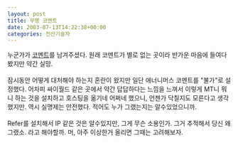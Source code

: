 ```yaml
---
layout: post
title: 무명 코멘트
date: 2003-07-13T14:22:38+00:00
categories: 전산기술자
---
```

누군가가  <a href="http://jinto.pe.kr/logs/archives/000006.html#comments">코멘트</a>를 남겨주셨다. 원래 코멘트가 별로 없는 곳이라 반가운 마음에 들여다 봤지만 약간 실망.<br /><br />잠시동안 어떻게 대처해야 하는지 혼란이 왔지만 일단 애너니머스 코멘트를 "불가"로 설정했다.  어차피 싸이월드 같은 곳에서 약간 답답하다는 느낌을 느껴서 이렇게 MT니 뭐니 하는 것을 설치하고 호스팅을 옮기네 어쩌네 했으니, 언젠가 닥칠지도 모른다고 생각했지만. 역시 실명제는 안전했다. 적어도 누가 그랬는지는 알수있었으니까. <br /><br />Refer를 설치해서 IP 같은 것은 알수있지만, 그게 무슨 소용인가. 그거 추적해서 당신 왜그랬소. 라고 해야할까. 머, 아주 이상한거 올리면 그때는 고려해보자.<br />
